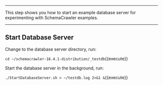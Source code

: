 -----

This step shows you how to start an example database server for experimenting with SchemaCrawler examples.

-----

## Start Database Server

Change to the database server directory, run:

`cd ~/schemacrawler-16.4.1-distribution/_testdb`{{execute}}

Start the database server in the background, run:

`./StartDatabaseServer.sh > ~/testdb.log 2>&1 &`{{execute}}
